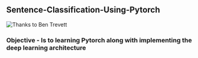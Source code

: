 ## Sentence-Classification-Using-Pytorch

![Thanks to Ben Trevett](https://github.com/bentrevett)

### Objective - Is to learning Pytorch along with implementing the deep learning architecture


